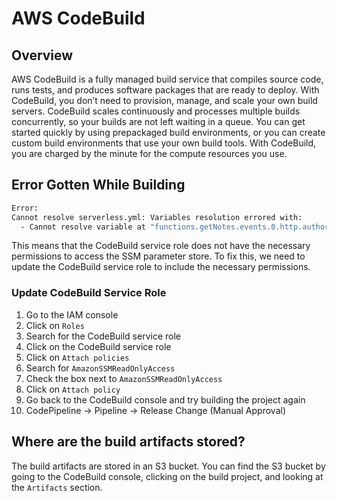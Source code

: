 # AWS CodeBuild

## Overview

AWS CodeBuild is a fully managed build service that compiles source code, runs tests, and produces software packages that are ready to deploy. With CodeBuild, you don’t need to provision, manage, and scale your own build servers. CodeBuild scales continuously and processes multiple builds concurrently, so your builds are not left waiting in a queue. You can get started quickly by using prepackaged build environments, or you can create custom build environments that use your own build tools. With CodeBuild, you are charged by the minute for the compute resources you use.

## Error Gotten While Building

```bash
Error:
Cannot resolve serverless.yml: Variables resolution errored with:
  - Cannot resolve variable at "functions.getNotes.events.0.http.authorizer.arn": User: arn:aws:sts::339713076171:assumed-role/codebuild-notes-build-dev-service-role/AWSCodeBuild-52b2d5db-dca5-4d5d-a960-48cba4461ad5 is not authorized to perform: ssm:GetParameter on resource: arn:aws:ssm:us-west-2:339713076171:parameter/notes/dev/userpoolArn because no identity-based policy allows the ssm:GetParameter action
```

This means that the CodeBuild service role does not have the necessary permissions to access the SSM parameter store. To fix this, we need to update the CodeBuild service role to include the necessary permissions.

### Update CodeBuild Service Role

1. Go to the IAM console
2. Click on `Roles`
3. Search for the CodeBuild service role
4. Click on the CodeBuild service role
5. Click on `Attach policies`
6. Search for `AmazonSSMReadOnlyAccess`
7. Check the box next to `AmazonSSMReadOnlyAccess`
8. Click on `Attach policy`
9. Go back to the CodeBuild console and try building the project again
10. CodePipeline -> Pipeline -> Release Change (Manual Approval)

## Where are the build artifacts stored?

The build artifacts are stored in an S3 bucket. You can find the S3 bucket by going to the CodeBuild console, clicking on the build project, and looking at the `Artifacts` section.

